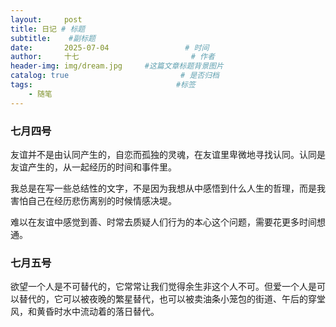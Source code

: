 ```yaml
---
layout:     post                       
title: 日记 # 标题
subtitle:    #副标题
date:       2025-07-04                 # 时间
author:     十七                         # 作者
header-img: img/dream.jpg     #这篇文章标题背景图片
catalog: true                         # 是否归档
tags:                                #标签
    - 随笔
---
```

### 七月四号
友谊并不是由认同产生的，自恋而孤独的灵魂，在友谊里卑微地寻找认同。认同是友谊产生的，从一起经历的时间和事件里。

我总是在写一些总结性的文字，不是因为我想从中感悟到什么人生的哲理，而是我害怕自己在经历悲伤离别的时候情感决堤。

难以在友谊中感觉到善、时常去质疑人们行为的本心这个问题，需要花更多时间想通。

### 七月五号
欲望一个人是不可替代的，它常常让我们觉得余生非这个人不可。但爱一个人是可以替代的，它可以被夜晚的繁星替代，也可以被卖油条小笼包的街道、午后的穿堂风，和黄昏时水中流动着的落日替代。
